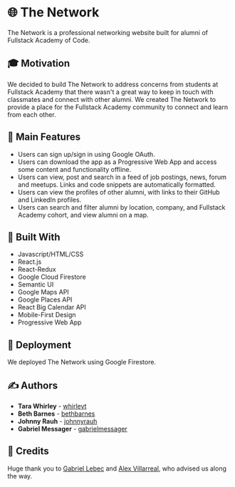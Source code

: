 # :globe_with_meridians: The Network

The Network is a professional networking website built for alumni of Fullstack Academy of Code.

## :mortar_board: Motivation

We decided to build The Network to address concerns from students at Fullstack Academy that there wasn't a great way to keep in touch with classmates and connect with other alumni. We created The Network to provide a place for the Fullstack Academy community to connect and learn from each other.

## :tada: Main Features

* Users can sign up/sign in using Google OAuth.
* Users can download the app as a Progressive Web App and access some content and functionality offline.
* Users can view, post and search in a feed of job postings, news, forum and meetups. Links and code snippets are automatically formatted.
* Users can view the profiles of other alumni, with links to their GitHub and LinkedIn profiles.
* Users can search and filter alumni by location, company, and Fullstack Academy cohort, and view alumni on a map.

## :hammer: Built With

* Javascript/HTML/CSS
* React.js
* React-Redux
* Google Cloud Firestore
* Semantic UI
* Google Maps API
* Google Places API
* React Big Calendar API
* Mobile-First Design
* Progressive Web App

## :rocket: Deployment

We deployed The Network using Google Firestore.

## :writing_hand: Authors

* **Tara Whirley** - [whirleyt](https://github.com/whirleyt)
* **Beth Barnes** - [bethbarnes](https://github.com/bethbarnes)
* **Johnny Rauh** - [johnnyrauh](https://github.com/johnnyrauh)
* **Gabriel Messager** - [gabrielmessager](https://github.com/gabrielmessager)

## :clap: Credits

Huge thank you to [Gabriel Lebec](https://github.com/glebec) and [Alex Villarreal](https://github.com/alexv), who advised us along the way.
